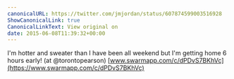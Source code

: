 ```yaml
---
canonicalURL: https://twitter.com/jmjordan/status/607874599003516928
ShowCanonicalLink: true
CanonicalLinkText: View original on
date: 2015-06-08T11:39:32+00:00
---
```

I'm hotter and sweater than I have been all weekend but I'm getting home 6 hours early! (at @torontopearson) [www.swarmapp.com/c/dPDvS7BKhVc](https://www.swarmapp.com/c/dPDvS7BKhVc)